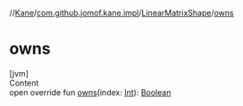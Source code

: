 //[Kane](../../index.md)/[com.github.jomof.kane.impl](../index.md)/[LinearMatrixShape](index.md)/[owns](owns.md)



# owns  
[jvm]  
Content  
open override fun [owns](owns.md)(index: [Int](https://kotlinlang.org/api/latest/jvm/stdlib/kotlin/-int/index.html)): [Boolean](https://kotlinlang.org/api/latest/jvm/stdlib/kotlin/-boolean/index.html)  



